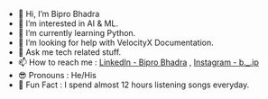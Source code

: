 - 👋 Hi, I’m Bipro Bhadra
- 👀 I’m interested in AI & ML.
- 🌱 I’m currently learning Python.
- 💞️ I’m looking for help with VelocityX Documentation.
- 🤞  Ask me tech related stuff.
- 📫 How to reach me : [LinkedIn - Bipro Bhadra](LinkedIn%20-%20Bipro%20Bhadra) , [Instagram - b._.ip](Instagram%20-%20b._.ip)
- 😎 Pronouns : He/His
- 🤡 Fun Fact : I spend almost 12 hours listening songs everyday. 

<!---
BiproBhadra/BiproBhadra is a ✨ special ✨ repository because its `README.md` (this file) appears on your GitHub profile.
You can click the Preview link to take a look at your changes.
--->
